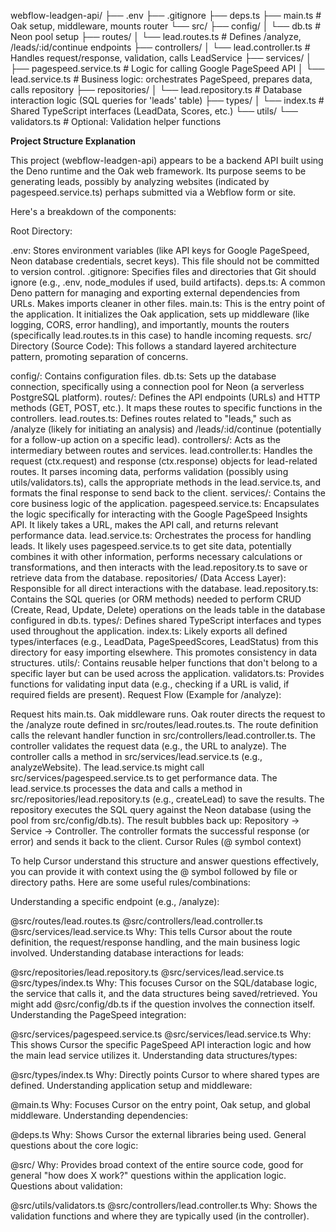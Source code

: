webflow-leadgen-api/
├── .env
├── .gitignore
├── deps.ts
├── main.ts # Oak setup, middleware, mounts router
└── src/
├── config/
│ └── db.ts # Neon pool setup
├── routes/
│ └── lead.routes.ts # Defines /analyze, /leads/:id/continue endpoints
├── controllers/
│ └── lead.controller.ts # Handles request/response, validation, calls LeadService
├── services/
│ ├── pagespeed.service.ts # Logic for calling Google PageSpeed API
│ └── lead.service.ts # Business logic: orchestrates PageSpeed, prepares data, calls repository
├── repositories/
│ └── lead.repository.ts # Database interaction logic (SQL queries for 'leads' table)
├── types/
│ └── index.ts # Shared TypeScript interfaces (LeadData, Scores, etc.)
└── utils/
└── validators.ts # Optional: Validation helper functions

**Project Structure Explanation**

This project (webflow-leadgen-api) appears to be a backend API built using the Deno runtime and the Oak web framework. Its purpose seems to be generating leads, possibly by analyzing websites (indicated by pagespeed.service.ts) perhaps submitted via a Webflow form or site.

Here's a breakdown of the components:

Root Directory:

.env: Stores environment variables (like API keys for Google PageSpeed, Neon database credentials, secret keys). This file should not be committed to version control.
.gitignore: Specifies files and directories that Git should ignore (e.g., .env, node_modules if used, build artifacts).
deps.ts: A common Deno pattern for managing and exporting external dependencies from URLs. Makes imports cleaner in other files.
main.ts: This is the entry point of the application. It initializes the Oak application, sets up middleware (like logging, CORS, error handling), and importantly, mounts the routers (specifically lead.routes.ts in this case) to handle incoming requests.
src/ Directory (Source Code): This follows a standard layered architecture pattern, promoting separation of concerns.

config/: Contains configuration files.
db.ts: Sets up the database connection, specifically using a connection pool for Neon (a serverless PostgreSQL platform).
routes/: Defines the API endpoints (URLs) and HTTP methods (GET, POST, etc.). It maps these routes to specific functions in the controllers.
lead.routes.ts: Defines routes related to "leads," such as /analyze (likely for initiating an analysis) and /leads/:id/continue (potentially for a follow-up action on a specific lead).
controllers/: Acts as the intermediary between routes and services.
lead.controller.ts: Handles the request (ctx.request) and response (ctx.response) objects for lead-related routes. It parses incoming data, performs validation (possibly using utils/validators.ts), calls the appropriate methods in the lead.service.ts, and formats the final response to send back to the client.
services/: Contains the core business logic of the application.
pagespeed.service.ts: Encapsulates the logic specifically for interacting with the Google PageSpeed Insights API. It likely takes a URL, makes the API call, and returns relevant performance data.
lead.service.ts: Orchestrates the process for handling leads. It likely uses pagespeed.service.ts to get site data, potentially combines it with other information, performs necessary calculations or transformations, and then interacts with the lead.repository.ts to save or retrieve data from the database.
repositories/ (Data Access Layer): Responsible for all direct interactions with the database.
lead.repository.ts: Contains the SQL queries (or ORM methods) needed to perform CRUD (Create, Read, Update, Delete) operations on the leads table in the database configured in db.ts.
types/: Defines shared TypeScript interfaces and types used throughout the application.
index.ts: Likely exports all defined types/interfaces (e.g., LeadData, PageSpeedScores, LeadStatus) from this directory for easy importing elsewhere. This promotes consistency in data structures.
utils/: Contains reusable helper functions that don't belong to a specific layer but can be used across the application.
validators.ts: Provides functions for validating input data (e.g., checking if a URL is valid, if required fields are present).
Request Flow (Example for /analyze):

Request hits main.ts.
Oak middleware runs.
Oak router directs the request to the /analyze route defined in src/routes/lead.routes.ts.
The route definition calls the relevant handler function in src/controllers/lead.controller.ts.
The controller validates the request data (e.g., the URL to analyze).
The controller calls a method in src/services/lead.service.ts (e.g., analyzeWebsite).
The lead.service.ts might call src/services/pagespeed.service.ts to get performance data.
The lead.service.ts processes the data and calls a method in src/repositories/lead.repository.ts (e.g., createLead) to save the results.
The repository executes the SQL query against the Neon database (using the pool from src/config/db.ts).
The result bubbles back up: Repository -> Service -> Controller.
The controller formats the successful response (or error) and sends it back to the client.
Cursor Rules (@ symbol context)

To help Cursor understand this structure and answer questions effectively, you can provide it with context using the @ symbol followed by file or directory paths. Here are some useful rules/combinations:

Understanding a specific endpoint (e.g., /analyze):

@src/routes/lead.routes.ts @src/controllers/lead.controller.ts @src/services/lead.service.ts
Why: This tells Cursor about the route definition, the request/response handling, and the main business logic involved.
Understanding database interactions for leads:

@src/repositories/lead.repository.ts @src/services/lead.service.ts @src/types/index.ts
Why: This focuses Cursor on the SQL/database logic, the service that calls it, and the data structures being saved/retrieved. You might add @src/config/db.ts if the question involves the connection itself.
Understanding the PageSpeed integration:

@src/services/pagespeed.service.ts @src/services/lead.service.ts
Why: This shows Cursor the specific PageSpeed API interaction logic and how the main lead service utilizes it.
Understanding data structures/types:

@src/types/index.ts
Why: Directly points Cursor to where shared types are defined.
Understanding application setup and middleware:

@main.ts
Why: Focuses Cursor on the entry point, Oak setup, and global middleware.
Understanding dependencies:

@deps.ts
Why: Shows Cursor the external libraries being used.
General questions about the core logic:

@src/
Why: Provides broad context of the entire source code, good for general "how does X work?" questions within the application logic.
Questions about validation:

@src/utils/validators.ts @src/controllers/lead.controller.ts
Why: Shows the validation functions and where they are typically used (in the controller).
